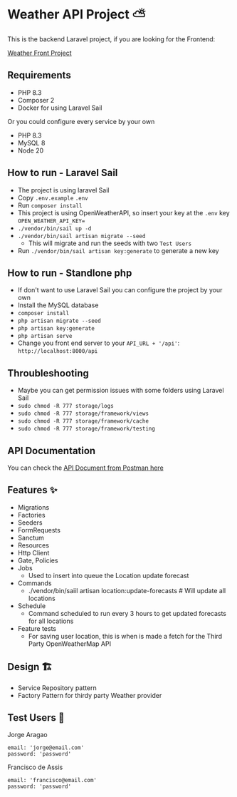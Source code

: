 # Weather API Project ⛅

This is the backend Laravel project, if you are looking for the Frontend:

[Weather Front Project](https://github.com/MarceloZapatta/weather-front)

## Requirements

- PHP 8.3
- Composer 2
- Docker for using Laravel Sail

Or you could configure every service by your own

- PHP 8.3
- MySQL 8
- Node 20

## How to run - Laravel Sail
- The project is using laravel Sail
- Copy `.env.example` `.env`
- Run `composer install`
- This project is using OpenWeatherAPI, so insert your key at the `.env` key `OPEN_WEATHER_API_KEY=`
- `./vendor/bin/sail up -d`
- `./vendor/bin/sail artisan migrate --seed`
    - This will migrate and run the seeds with two `Test Users`
- Run `./vendor/bin/sail artisan key:generate` to generate a new key

## How to run - Standlone php
- If don't want to use Laravel Sail you can configure the project by your own
- Install the MySQL database
- `composer install`
- `php artisan migrate --seed`
- `php artisan key:generate`
- `php artisan serve`
- Change you front end server to your `API_URL + '/api'`: `http://localhost:8000/api`

## Throubleshooting

- Maybe you can get permission issues with some folders using Laravel Sail
- `sudo chmod -R 777 storage/logs`
- `sudo chmod -R 777 storage/framework/views`
- `sudo chmod -R 777 storage/framework/cache`
- `sudo chmod -R 777 storage/framework/testing`

## API Documentation

You can check the [API Document from Postman here](https://documenter.getpostman.com/view/13192503/2sAY4ye1X6)

## Features ✨
- Migrations
- Factories
- Seeders
- FormRequests
- Sanctum
- Resources
- Http Client
- Gate, Policies
- Jobs
    - Used to insert into queue the Location update forecast
- Commands
    - ./vendor/bin/saiil artisan location:update-forecasts # Will update all locations
- Schedule
    - Command scheduled to run every 3 hours to get updated forecasts for all locations
- Feature tests
    - For saving user location, this is when is made a fetch for the Third Party OpenWeatherMap API

## Design 🏗️
- Service Repository pattern
- Factory Pattern for thirdy party Weather provider

## Test Users 👱

Jorge Aragao
```
email: 'jorge@email.com'
password: 'password'
```

Francisco de Assis
```
email: 'francisco@email.com'
password: 'password'
```